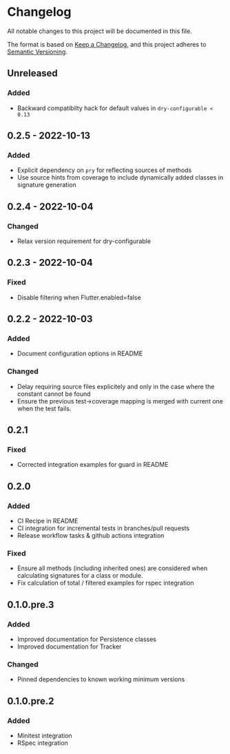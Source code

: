# Changelog
All notable changes to this project will be documented in this file.

The format is based on [Keep a Changelog](https://keepachangelog.com/en/1.0.0/),
and this project adheres to [Semantic Versioning](https://semver.org/spec/v2.0.0.html).

## Unreleased
### Added
- Backward compatibilty hack for default values in `dry-configurable < 0.13`
## 0.2.5 - 2022-10-13
### Added
- Explicit dependency on `pry` for reflecting sources of methods
- Use source hints from coverage to include dynamically added classes in signature generation

## 0.2.4 - 2022-10-04
### Changed
- Relax version requirement for dry-configurable

## 0.2.3 - 2022-10-04
### Fixed
- Disable filtering when Flutter.enabled=false

## 0.2.2 - 2022-10-03
### Added
- Document configuration options in README

### Changed
- Delay requiring source files explicitely and only in the case where the constant cannot be found
- Ensure the previous test->coverage mapping is merged with current one when the test fails.

## 0.2.1
### Fixed
- Corrected integration examples for guard in README

## 0.2.0
### Added
- CI Recipe in README
- CI integration for incremental tests in branches/pull requests
- Release workflow tasks & github actions integration

### Fixed
- Ensure all methods (including inherited ones) are considered when calculating signatures for a class or module.
- Fix calculation of total / filtered examples for rspec integration

## 0.1.0.pre.3
### Added
- Improved documentation for Persistence classes
- Improved documentation for Tracker

### Changed
- Pinned dependencies to known working minimum versions

## 0.1.0.pre.2
### Added
- Minitest integration
- RSpec integration

